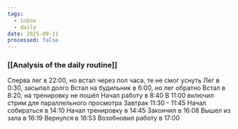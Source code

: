 ```yaml
---
tags:
  - inbox
  - daily
date: 2025-09-11
processed: false
---
```


### [[Analysis of the daily routine]]

Сперва лег в 22:00, но встал через пол часа, те не смог уснуть
Лег в 0:30, засыпал долго
Встал на будильник в 6:00, но лег обратно
Встал в 8:20, на тренировку не пошёл 
Начал работу в 8:40
В 11:00 включил стрим для параллельного просмотра
Завтрак 11:30 - 11:45
Начал собираться в 14:10
Начал тренировку в 14:45
Закончил в 16:08
Вышел из зала в 16:19
Вернулся в 16:53
Возобновил работу в 17:00